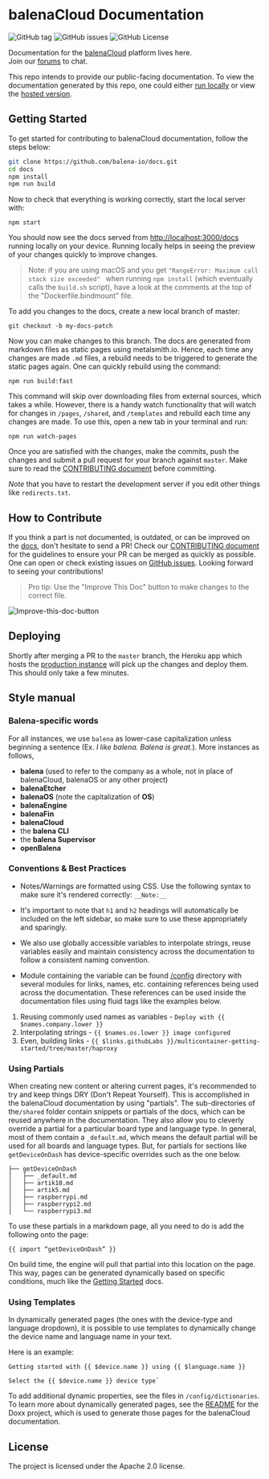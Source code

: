# balenaCloud Documentation

![GitHub tag](https://img.shields.io/github/v/tag/balena-io/docs)  ![GitHub issues](https://img.shields.io/github/issues/balena-io/docs)  ![GitHub License](https://img.shields.io/github/license/balena-io/docs)

Documentation for the [balenaCloud](https://balena.io/) platform lives here.  
Join our [forums](https://forums.balena.io/) to chat.

This repo intends to provide our public-facing documentation. To view the documentation generated by this repo, one could either [run locally](#getting-started) or view the [hosted version](https://www.balena.io/docs/).

## Getting Started

To get started for contributing to balenaCloud documentation, follow the steps below: 

```bash
git clone https://github.com/balena-io/docs.git
cd docs
npm install
npm run build
```

Now to check that everything is working correctly, start the local server with:

```
npm start
```

You should now see the docs served from [http://localhost:3000/docs](http://localhost:3000/docs) running locally on your device. Running locally helps in seeing the preview of your changes quickly to improve changes.

> Note: if you are using macOS and you get `"RangeError: Maximum call stack size exceeded" `
> when running `npm install` (which eventually calls the `build.sh` script), have a look at
> the comments at the top of the "Dockerfile.bindmount" file.

To add you changes to the docs, create a new local branch of master:

```
git checkout -b my-docs-patch
```

Now you can make changes to this branch. The docs are generated from markdown files as static pages using metalsmith.io. Hence, each time any changes are made `.md` files, a rebuild needs to be triggered to generate the static pages again. One can quickly rebuild using the command:

```
npm run build:fast
```

This command will skip over downloading files from external sources, which takes a while. However, there is a handy watch functionality that will watch for changes in `/pages`, `/shared`, and `/templates` and rebuild each time any changes are made. To use this, open a new tab in your terminal and run:

```
npm run watch-pages
```

Once you are satisfied with the changes, make the commits, push the changes and submit a pull request for your branch against `master`. Make sure to read the [CONTRIBUTING document](CONTRIBUTING.md) before committing.

_Note_ that you have to restart the development server if you edit other things like `redirects.txt`.

## How to Contribute

If you think a part is not documented, is outdated, or can be improved on the [docs](https://docs.balena.io), don't hesitate to send a PR! Check our [CONTRIBUTING document](CONTRIBUTING.md) for the guidelines to ensure your PR can be merged as quickly as possible.
One can open or check existing issues on [GitHub issues](https://github.com/balena-io/docs/issues). Looking forward to seeing your contributions!

> Pro tip: Use the "Improve This Doc" button to make changes to the correct file. 

![Improve-this-doc-button](https://user-images.githubusercontent.com/22801822/113422793-ee9f9c00-93ea-11eb-90de-539e3438babb.png)

## Deploying

Shortly after merging a PR to the `master` branch, the Heroku app which hosts the [production instance](https://www.balena.io/docs/) will pick up the changes and deploy them. This should only take a few minutes.

## Style manual

### Balena-specific words

For all instances, we use `balena` as lower-case capitalization unless beginning a sentence (Ex. *I like balena. Balena is great.*). More instances as follows,

* **balena** (used to refer to the company as a whole, not in place of balenaCloud, balenaOS or any other project)
* **balenaEtcher**
* **balenaOS** (note the capitalization of **OS**)
* **balenaEngine**
* **balenaFin**
* **balenaCloud**
* the **balena CLI**
* the **balena Supervisor**
* **openBalena**

### Conventions & Best Practices

- Notes/Warnings are formatted using CSS. Use the following syntax to make sure it's rendered correctly: `__Note:__`

- It's important to note that `h1` and `h2` headings will automatically be included on the left sidebar, so make sure to use these appropriately and sparingly.

- We also use globally accessible variables to interpolate strings, reuse variables easily and maintain consistency across the documentation to follow a consistent naming convention. 

- Module containing the variable can be found [/config](https://github.com/balena-io/docs/tree/master/config) directory with several modules for links, names, etc. containing references being used across the documentation. These references can be used inside the documentation files using fluid tags like the examples below. 

1. Reusing commonly used names as variables - `Deploy with {{ $names.company.lower }}`
2. Interpolating strings - `{{ $names.os.lower }} image configured`
3. Even, building links - `{{ $links.githubLabs }}/multicontainer-getting-started/tree/master/haproxy`

### Using Partials

When creating new content or altering current pages, it's recommended to try and keep things DRY (Don't Repeat Yourself). This is accomplished in the balenaCloud documentation by using "partials". The sub-directories of the`/shared` folder contain snippets or partials of the docs, which can be reused anywhere in the documentation. They also allow you to cleverly override a partial for a particular board type and language type. In general, most of them contain a `_default.md`, which means the default partial will be used for all boards and language types. But, for partials for sections like `getDeviceOnDash` has device-specific overrides such as the one below.

```
├── getDeviceOnDash
│   ├── _default.md
│   ├── artik10.md
│   ├── artik5.md
│   ├── raspberrypi.md
│   ├── raspberrypi2.md
│   └── raspberrypi3.md
```

To use these partials in a markdown page, all you need to do is add the following onto the page:

```
{{ import “getDeviceOnDash” }}
```

On build time, the engine will pull that partial into this location on the page. This way, pages can be generated dynamically based on specific conditions, much like the [Getting Started](https://www.balena.io/docs/learn/getting-started) docs.

### Using Templates

In dynamically generated pages (the ones with the device-type and language dropdown), it is possible to use templates to dynamically change the device name and language name in your text. 

Here is an example:

```
Getting started with {{ $device.name }} using {{ $language.name }}

Select the {{ $device.name }} device type`
```

To add additional dynamic properties, see the files in `/config/dictionaries`. To learn more about dynamically generated pages, see the [README](https://github.com/balena-io/doxx) for the Doxx project, which is used to generate those pages for the balenaCloud documentation.

## License

The project is licensed under the Apache 2.0 license.
